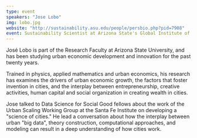 ```yaml
---
type: event
speakers: "Jose Lobo"
img: lobo.jpg
website: "http://sustainability.asu.edu/people/persbio.php?pid=7908"
event: Sustainability Scientist at Arizona State's Global Institute of Sustainability
---
```

José Lobo is part of the Research Faculty at Arizona State University, and has been studying urban economic development and innovation for the past twenty years. 

Trained in physics, applied mathematics and urban economics, his research has examines the drivers of urban economic growth, the factors that foster invention in cities, and the interplay between entrepreneurship, creative activities, human capital and social organization in creating wealth in cities.

Jose talked to Data Science for Social Good fellows about the work of the Urban Scaling Working Group at the Santa Fe Institute on developing a "science of cities." He lead a conversation about how the interplay between urban "big data", theory construction, computational approaches, and modeling can result in a deep understanding of how cities work.


